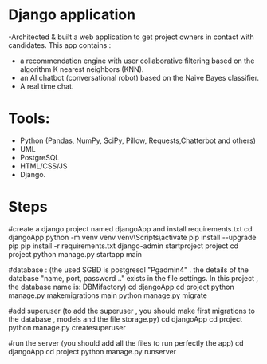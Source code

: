 # Django application
-Architected & built a web application to get project owners in contact with
candidates.
This app contains :
* a recommendation engine with user collaborative filtering based on the algorithm K nearest neighbors (KNN).
* an AI chatbot (conversational robot) based on the Naive Bayes classifier.
* A real time chat.

# Tools:
- Python (Pandas, NumPy, SciPy, Pillow, Requests,Chatterbot and others) 
- UML
- PostgreSQL
- HTML/CSS/JS
- Django.


# Steps
#create a django project named djangoApp and install requirements.txt
cd djangoApp
python -m venv venv
venv\Scripts\activate
pip install --upgrade pip
pip install -r requirements.txt
django-admin startproject project
cd project
python manage.py startapp main

#database : (the used SGBD is postgresql "Pgadmin4" . the details of the database "name, port, password .." exists in the file settings. In this project , the database name is: DBMifactory)
cd djangoApp
cd project
python manage.py makemigrations main
python manage.py migrate

#add superuser (to add the superuser , you should make first migrations to the database , models and the file storage.py)
cd djangoApp
cd project
python manage.py createsuperuser

#run the server (you should add all the files to run perfectly the app)
cd djangoApp
cd project
python manage.py runserver

